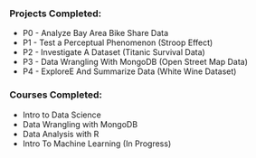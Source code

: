 ### Projects Completed:
- P0 - Analyze Bay Area Bike Share Data
- P1 - Test a Perceptual Phenomenon (Stroop Effect)
- P2 - Investigate A Dataset (Titanic Survival Data)
- P3 - Data Wrangling With MongoDB (Open Street Map Data)
- P4 - ExploreE And Summarize Data (White Wine Dataset)

### Courses Completed:
- Intro to Data Science
- Data Wrangling with MongoDB
- Data Analysis with R 
- Intro To Machine Learning (In Progress)



